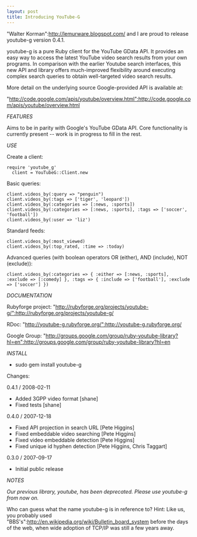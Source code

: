 ```yaml
--- 
layout: post
title: Introducing YouTube-G
---
```

"Walter Korman":http://lemurware.blogspot.com/ and I are proud to release youtube-g version 0.4.1.  

youtube-g is a pure Ruby client for the YouTube GData API. It provides an easy
way to access the latest YouTube video search results from your own programs.
In comparison with the earlier Youtube search interfaces, this new API and
library offers much-improved flexibility around executing complex search
queries to obtain well-targeted video search results.

More detail on the underlying source Google-provided API is available at:

"http://code.google.com/apis/youtube/overview.html":http://code.google.com/apis/youtube/overview.html

*FEATURES*
  
Aims to be in parity with Google's YouTube GData API.  Core functionality is currently present -- work is in progress to fill in the rest.

*USE*

Create a client:
  
    require 'youtube_g'
 	  client = YouTubeG::Client.new
  
Basic queries:

    client.videos_by(:query => "penguin")
    client.videos_by(:tags => ['tiger', 'leopard'])
    client.videos_by(:categories => [:news, :sports])
    client.videos_by(:categories => [:news, :sports], :tags => ['soccer', 'football'])
    client.videos_by(:user => 'liz')
        
Standard feeds:
        
    client.videos_by(:most_viewed)
    client.videos_by(:top_rated, :time => :today)
        
Advanced queries (with boolean operators OR (either), AND (include), NOT (exclude)):
        
    client.videos_by(:categories => { :either => [:news, :sports], :exclude => [:comedy] }, :tags => { :include => ['football'], :exclude => ['soccer'] })

*DOCUMENTATION*

Rubyforge project: "http://rubyforge.org/projects/youtube-g/":http://rubyforge.org/projects/youtube-g/

RDoc: "http://youtube-g.rubyforge.org/":http://youtube-g.rubyforge.org/

Google Group: "http://groups.google.com/group/ruby-youtube-library?hl=en":http://groups.google.com/group/ruby-youtube-library?hl=en

*INSTALL*

* sudo gem install youtube-g

Changes:

0.4.1 / 2008-02-11

* Added 3GPP video format \[shane\]
* Fixed tests \[shane\]

0.4.0 / 2007-12-18

* Fixed API projection in search URL \[Pete Higgins\]
* Fixed embeddable video searching \[Pete Higgins\]
* Fixed video embeddable detection \[Pete Higgins\]
* Fixed unique id hyphen detection \[Pete Higgins, Chris Taggart\]

0.3.0 / 2007-09-17

* Initial public release

*NOTES*

_Our previous library, youtube, has been deprecated.  Please use youtube-g from now on._

Who can guess what the name youtube-g is in reference to? Hint: Like us, you probably used "BBS's":http://en.wikipedia.org/wiki/Bulletin_board_system before the days of the web, when wide adoption of TCP/IP was still a few years away.
